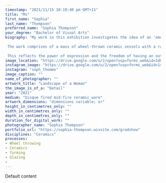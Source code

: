 ```yaml
---
timestamp: "2021/11/15 10:19:40 pm GMT+11"
title: "Ms"
first_name: "Sophia"
last_name: "Thompson"
preferred_name: "Sophia Thompson"
your_degree: "Bachelor of Visual Arts"
biography: "My work in this exhibition investigates the idea of an 'emotional landscape' and explores the terrain of human emotion, subconscious energy, and the body. The work is contextualised within the concepts of the psychology of flow and subconscious creation. 
  
 The work comprises of a mass of wheel-thrown ceramic vessels with a range of textures and finishes. The pieces are filled with movement, varying in size and scale, and are characterised by organic curves and exaggerated distortions. The objects individually represent a thought or feeling, which, as a part of an overall display, illustrate a whole landscape of human emotion and existence. 
 
 This reflects the power of expression and the freedom of having an outlet to communicate our inner thoughts and feelings. This is exemplified in my work through the wheel-throwing process which both physically and mentally connects the maker to their work, as well the way the works are stacked and displayed so connectedly. This body of work is an expression of self and an investigation into creating a physical embodiment of an internal experience."
image_location: "https://drive.google.com/u/2/open?usp=forms_web&id=1dQBrUn6PMm4s-aMpHpXrh8WyN3ikcABu"
instagram_image: "https://drive.google.com/u/2/open?usp=forms_web&id=14GNll2ejADMY-3usUN_8gyrqJx06NLGz"
instagram: "soph_thommo"
image_caption: ""
name_of_photographer: ""
artwork_title: "Landscape of a Woman"
the_image_is_of_a: "Detail"
year: "2021"
medium: "bisque fired mid-fire ceramic ware"
artwork_dimensions: "dimensions variable; or"
height_in_centimetres_only: ""
width_in_centimetres_only: ""
depth_in_centimetres_only: ""
duration_for_digital_work: ""
photographer_name: "Sophia Thompson"
portfolio_url: "https://sophia-thompson.wixsite.com/gradshow"
disciplines: "Ceramics"
processes:
- Wheel throwing
- Ceramics
- forming
- Glazing
- 
---
```


Default content